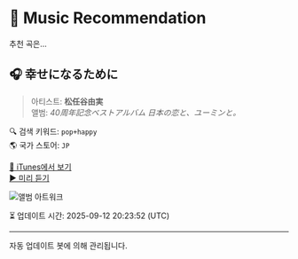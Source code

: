 
# 🎵 Music Recommendation

추천 곡은...

## 🎧 幸せになるために  
> 아티스트: **松任谷由実**  
> 앨범: _40周年記念ベストアルバム 日本の恋と、ユーミンと。_  

🔍 검색 키워드: `pop+happy`  
🌎 국가 스토어: `JP`

[🔗 iTunes에서 보기](https://music.apple.com/jp/album/%E5%B9%B8%E3%81%9B%E3%81%AB%E3%81%AA%E3%82%8B%E3%81%9F%E3%82%81%E3%81%AB/1436021516?i=1436022239&uo=4)  
[▶️ 미리 듣기](https://audio-ssl.itunes.apple.com/itunes-assets/AudioPreview115/v4/25/0b/5b/250b5bbe-b74f-8313-be49-5d18812da9df/mzaf_13790581796930865850.plus.aac.p.m4a)

![앨범 아트워크](https://is1-ssl.mzstatic.com/image/thumb/Music124/v4/a5/9d/29/a59d2913-c2a1-4d9c-78b2-0fa914eb3336/00602567997542.rgb.jpg/100x100bb.jpg)

⏳ 업데이트 시간: 2025-09-12 20:23:52 (UTC)

---
자동 업데이트 봇에 의해 관리됩니다.
